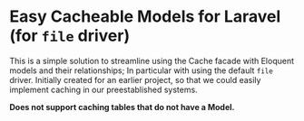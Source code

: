 # Easy Cacheable Models for Laravel (for ```file``` driver)

This is a simple solution to streamline using the Cache facade with Eloquent models and their relationships; In particular with using the default ```file``` driver.
Initially created for an earlier project, so that we could easily implement caching in our preestablished systems.


**Does not support caching tables that do not have a Model.**